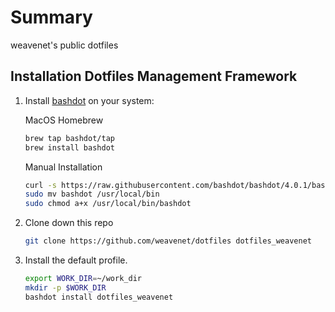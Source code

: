 # Summary

weavenet's public dotfiles

## Installation Dotfiles Management Framework

1. Install [bashdot](https://github.com/bashdot/bashdot) on your system:

    MacOS Homebrew

    ```sh
    brew tap bashdot/tap
    brew install bashdot
    ```

    Manual Installation

    ```sh
    curl -s https://raw.githubusercontent.com/bashdot/bashdot/4.0.1/bashdot > bashdot
    sudo mv bashdot /usr/local/bin
    sudo chmod a+x /usr/local/bin/bashdot
    ```

1. Clone down this repo

    ```sh
    git clone https://github.com/weavenet/dotfiles dotfiles_weavenet
    ```

1. Install the default profile.

    ```sh
    export WORK_DIR=~/work_dir
    mkdir -p $WORK_DIR
    bashdot install dotfiles_weavenet
    ```
